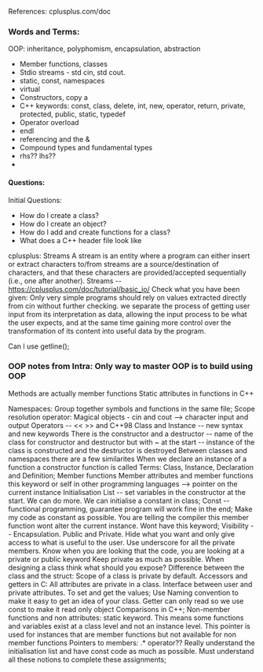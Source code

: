 References: cplusplus.com/doc
### Words and Terms:
OOP: inheritance, polyphomism, encapsulation, abstraction
- Member functions, classes
- Stdio streams - std cin, std cout.
- static, const, namespaces
- virtual
- Constructors, copy a
- C++ keywords: const, class, delete, int, new, operator, return, private, protected, public, static, typedef
- Operator overload
- endl
- referencing and the &
- Compound types and fundamental types
- rhs?? lhs??
- 


#### Questions:
Initial Questions:
- How do l  create a class?
- How do l create an object?
- How do l add and create functions for a class?
- What does a C++ header file look like

cplusplus: Streams
 A stream is an entity where a program can either insert or extract characters to/from
 streams are a source/destination of characters, and that these characters are provided/accepted sequentially (i.e., one after another).
 Streams -- https://cplusplus.com/doc/tutorial/basic_io/
 Check what you have been given: Only very simple programs should rely on values extracted directly from cin without further checking.
 we separate the process of getting user input from its interpretation as data, allowing the input process to be what the user expects, and at the same time gaining more control over the transformation of its content into useful data by the program.

Can l use getline();


### OOP notes from Intra: Only way to master OOP is to build using OOP

Methods are actually member functions
Static attributes in functions in C++

Namespaces: Group together symbols and functions in the same file;
Scope resolution operator: 
Magical objects - cin and cout --> character input and output
Operators -- << >>
<iosstream> and C++98
Class and Instance -- new syntax and new keywords
There is the constructor and a destructor -- name of the class for constructor and destructor but with ~ at the start -- instance of the class is constructed and the destructor is destroyed
Between classes and namespaces there are a few similarites
When we declare an instance of a function a constructor function is called
Terms: Class, Instance, Declaration and Definition; Member functions
Member attributes and member functions
this keyword or self in other programming languages --> pointer on the current instance
Initialisation List -- set variables in the constructor at the start. We can do more. We can initialise a constant in class;
Const -- functional programming, guarantee program will work fine in the end; Make my code as constant as possible. 
You are telling the compiler this member function wont alter the current instance. Wont have this keyword; 
Visibility -- Encapsulation. Public and Private. Hide what you want and only give access to what is useful to the user. Use underscore for all the private members. Know when you are looking that the code, you are looking at a private or public keyword
Keep private as much as possible. When designing a class think what should you expose?
Difference between the class and the struct: Scope of a class is private by default. 
Accessors and getters in C: All attributes are private in a class. Interface between user and private attributes. To set and get the values; Use Naming convention to make it easy to get an idea of your class.
Getter can only read so we use const to make it read only object
Comparisons in C++;
Non-member functions and non attributes: static keyword. This means some functions and variables exist at a class level and not an instance level. This pointer is used for instances that are member functions but not available for non member functions
Pointers to members: .* operator??
Really understand the initialisation list and have const code as much as possible. 
Must understand all these notions to complete these assignments;
